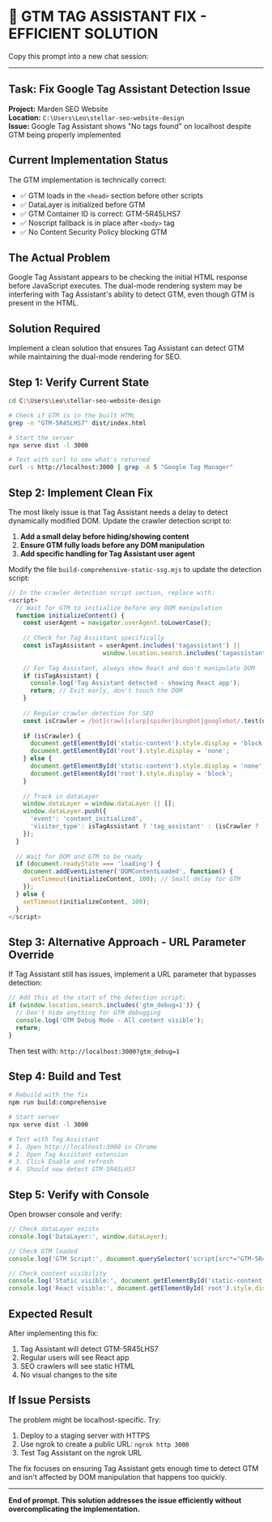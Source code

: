 # 🔧 GTM TAG ASSISTANT FIX - EFFICIENT SOLUTION

Copy this prompt into a new chat session:

---

## **Task: Fix Google Tag Assistant Detection Issue**

**Project:** Marden SEO Website  
**Location:** `C:\Users\Leo\stellar-seo-website-design`  
**Issue:** Google Tag Assistant shows "No tags found" on localhost despite GTM being properly implemented

## **Current Implementation Status**

The GTM implementation is technically correct:
- ✅ GTM loads in the `<head>` section before other scripts
- ✅ DataLayer is initialized before GTM
- ✅ GTM Container ID is correct: GTM-5R45LHS7
- ✅ Noscript fallback is in place after `<body>` tag
- ✅ No Content Security Policy blocking GTM

## **The Actual Problem**

Google Tag Assistant appears to be checking the initial HTML response before JavaScript executes. The dual-mode rendering system may be interfering with Tag Assistant's ability to detect GTM, even though GTM is present in the HTML.

## **Solution Required**

Implement a clean solution that ensures Tag Assistant can detect GTM while maintaining the dual-mode rendering for SEO.

## **Step 1: Verify Current State**

```bash
cd C:\Users\Leo\stellar-seo-website-design

# Check if GTM is in the built HTML
grep -n "GTM-5R45LHS7" dist/index.html

# Start the server
npx serve dist -l 3000

# Test with curl to see what's returned
curl -s http://localhost:3000 | grep -A 5 "Google Tag Manager"
```

## **Step 2: Implement Clean Fix**

The most likely issue is that Tag Assistant needs a delay to detect dynamically modified DOM. Update the crawler detection script to:

1. **Add a small delay before hiding/showing content**
2. **Ensure GTM fully loads before any DOM manipulation**
3. **Add specific handling for Tag Assistant user agent**

Modify the file `build-comprehensive-static-ssg.mjs` to update the detection script:

```javascript
// In the crawler detection script section, replace with:
<script>
  // Wait for GTM to initialize before any DOM manipulation
  function initializeContent() {
    const userAgent = navigator.userAgent.toLowerCase();
    
    // Check for Tag Assistant specifically
    const isTagAssistant = userAgent.includes('tagassistant') || 
                          window.location.search.includes('tagassistant=true');
    
    // For Tag Assistant, always show React and don't manipulate DOM
    if (isTagAssistant) {
      console.log('Tag Assistant detected - showing React app');
      return; // Exit early, don't touch the DOM
    }
    
    // Regular crawler detection for SEO
    const isCrawler = /bot|crawl|slurp|spider|bingbot|googlebot/.test(userAgent);
    
    if (isCrawler) {
      document.getElementById('static-content').style.display = 'block';
      document.getElementById('root').style.display = 'none';
    } else {
      document.getElementById('static-content').style.display = 'none';
      document.getElementById('root').style.display = 'block';
    }
    
    // Track in dataLayer
    window.dataLayer = window.dataLayer || [];
    window.dataLayer.push({
      'event': 'content_initialized',
      'visitor_type': isTagAssistant ? 'tag_assistant' : (isCrawler ? 'crawler' : 'user')
    });
  }
  
  // Wait for DOM and GTM to be ready
  if (document.readyState === 'loading') {
    document.addEventListener('DOMContentLoaded', function() {
      setTimeout(initializeContent, 100); // Small delay for GTM
    });
  } else {
    setTimeout(initializeContent, 100);
  }
</script>
```

## **Step 3: Alternative Approach - URL Parameter Override**

If Tag Assistant still has issues, implement a URL parameter that bypasses detection:

```javascript
// Add this at the start of the detection script:
if (window.location.search.includes('gtm_debug=1')) {
  // Don't hide anything for GTM debugging
  console.log('GTM Debug Mode - All content visible');
  return;
}
```

Then test with: `http://localhost:3000?gtm_debug=1`

## **Step 4: Build and Test**

```bash
# Rebuild with the fix
npm run build:comprehensive

# Start server
npx serve dist -l 3000

# Test with Tag Assistant
# 1. Open http://localhost:3000 in Chrome
# 2. Open Tag Assistant extension
# 3. Click Enable and refresh
# 4. Should now detect GTM-5R45LHS7
```

## **Step 5: Verify with Console**

Open browser console and verify:
```javascript
// Check dataLayer exists
console.log('DataLayer:', window.dataLayer);

// Check GTM loaded
console.log('GTM Script:', document.querySelector('script[src*="GTM-5R45LHS7"]'));

// Check content visibility
console.log('Static visible:', document.getElementById('static-content').style.display);
console.log('React visible:', document.getElementById('root').style.display);
```

## **Expected Result**

After implementing this fix:
1. Tag Assistant will detect GTM-5R45LHS7
2. Regular users will see React app
3. SEO crawlers will see static HTML
4. No visual changes to the site

## **If Issue Persists**

The problem might be localhost-specific. Try:
1. Deploy to a staging server with HTTPS
2. Use ngrok to create a public URL: `ngrok http 3000`
3. Test Tag Assistant on the ngrok URL

The fix focuses on ensuring Tag Assistant gets enough time to detect GTM and isn't affected by DOM manipulation that happens too quickly.

---

**End of prompt. This solution addresses the issue efficiently without overcomplicating the implementation.**